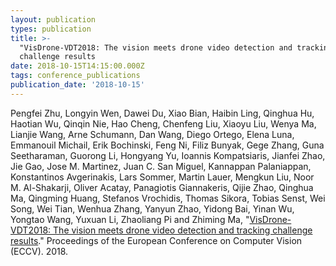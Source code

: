```yaml
---
layout: publication
types: publication
title: >-
  "VisDrone-VDT2018: The vision meets drone video detection and tracking
  challenge results
date: 2018-10-15T14:15:00.000Z
tags: conference_publications
publication_date: '2018-10-15'
---
```

Pengfei Zhu, Longyin Wen, Dawei Du, Xiao Bian, Haibin Ling, Qinghua Hu, Haotian Wu, Qinqin Nie, Hao Cheng, Chenfeng Liu, Xiaoyu Liu, Wenya Ma, Lianjie Wang, Arne Schumann, Dan Wang, Diego Ortego, Elena Luna, Emmanouil Michail, Erik Bochinski, Feng Ni, Filiz Bunyak, Gege Zhang, Guna Seetharaman, Guorong Li, Hongyang Yu, Ioannis Kompatsiaris, Jianfei Zhao, Jie Gao, Jose M. Martinez, Juan C. San Miguel, Kannappan Palaniappan, Konstantinos Avgerinakis, Lars Sommer, Martin Lauer, Mengkun Liu, Noor M. Al-Shakarji, Oliver Acatay, Panagiotis Giannakeris, Qijie Zhao, Qinghua Ma, Qingming Huang, Stefanos Vrochidis, Thomas Sikora, Tobias Senst, Wei Song, Wei Tian, Wenhua Zhang, Yanyun Zhao, Yidong Bai, Yinan Wu, Yongtao Wang, Yuxuan Li, Zhaoliang Pi and Zhiming Ma, "[VisDrone-VDT2018: The vision meets drone video detection and tracking challenge results](http://openaccess.thecvf.com/content_ECCVW_2018/papers/11133/Zhu_VisDrone-VDT2018_The_Vision_Meets_Drone_Video_Detection_and_Tracking_Challenge_ECCVW_2018_paper.pdf)." Proceedings of the European Conference on Computer Vision (ECCV). 2018.

